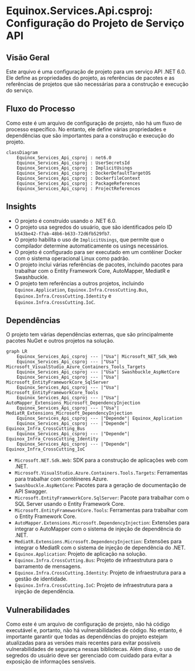 # Equinox.Services.Api.csproj: Configuração do Projeto de Serviço API

## Visão Geral
Este arquivo é uma configuração de projeto para um serviço API .NET 6.0. Ele define as propriedades do projeto, as referências de pacotes e as referências de projetos que são necessárias para a construção e execução do serviço.

## Fluxo do Processo
Como este é um arquivo de configuração de projeto, não há um fluxo de processo específico. No entanto, ele define várias propriedades e dependências que são importantes para a construção e execução do projeto.

```mermaid
classDiagram
    Equinox_Services_Api_csproj : net6.0
    Equinox_Services_Api_csproj : UserSecretsId
    Equinox_Services_Api_csproj : ImplicitUsings
    Equinox_Services_Api_csproj : DockerDefaultTargetOS
    Equinox_Services_Api_csproj : DockerfileContext
    Equinox_Services_Api_csproj : PackageReferences
    Equinox_Services_Api_csproj : ProjectReferences
```

## Insights
- O projeto é construído usando o .NET 6.0.
- O projeto usa segredos do usuário, que são identificados pelo ID `b543be42-f7ab-48b6-b633-72d6fb529fb7`.
- O projeto habilita o uso de `ImplicitUsings`, que permite que o compilador determine automaticamente os usings necessários.
- O projeto é configurado para ser executado em um contêiner Docker com o sistema operacional Linux como padrão.
- O projeto inclui várias referências de pacotes, incluindo pacotes para trabalhar com o Entity Framework Core, AutoMapper, MediatR e Swashbuckle.
- O projeto tem referências a outros projetos, incluindo `Equinox.Application`, `Equinox.Infra.CrossCutting.Bus`, `Equinox.Infra.CrossCutting.Identity` e `Equinox.Infra.CrossCutting.IoC`.

## Dependências
O projeto tem várias dependências externas, que são principalmente pacotes NuGet e outros projetos na solução.

```mermaid
graph LR
    Equinox_Services_Api_csproj --- |"Usa"| Microsoft_NET_Sdk_Web
    Equinox_Services_Api_csproj --- |"Usa"| Microsoft_VisualStudio_Azure_Containers_Tools_Targets
    Equinox_Services_Api_csproj --- |"Usa"| Swashbuckle_AspNetCore
    Equinox_Services_Api_csproj --- |"Usa"| Microsoft_EntityFrameworkCore_SqlServer
    Equinox_Services_Api_csproj --- |"Usa"| Microsoft_EntityFrameworkCore_Tools
    Equinox_Services_Api_csproj --- |"Usa"| AutoMapper_Extensions_Microsoft_DependencyInjection
    Equinox_Services_Api_csproj --- |"Usa"| MediatR_Extensions_Microsoft_DependencyInjection
    Equinox_Services_Api_csproj --- |"Depende"| Equinox_Application
    Equinox_Services_Api_csproj --- |"Depende"| Equinox_Infra_CrossCutting_Bus
    Equinox_Services_Api_csproj --- |"Depende"| Equinox_Infra_CrossCutting_Identity
    Equinox_Services_Api_csproj --- |"Depende"| Equinox_Infra_CrossCutting_IoC
```

- `Microsoft.NET.Sdk.Web`: SDK para a construção de aplicações web com .NET.
- `Microsoft.VisualStudio.Azure.Containers.Tools.Targets`: Ferramentas para trabalhar com contêineres Azure.
- `Swashbuckle.AspNetCore`: Pacotes para a geração de documentação de API Swagger.
- `Microsoft.EntityFrameworkCore.SqlServer`: Pacote para trabalhar com o SQL Server usando o Entity Framework Core.
- `Microsoft.EntityFrameworkCore.Tools`: Ferramentas para trabalhar com o Entity Framework Core.
- `AutoMapper.Extensions.Microsoft.DependencyInjection`: Extensões para integrar o AutoMapper com o sistema de injeção de dependência do .NET.
- `MediatR.Extensions.Microsoft.DependencyInjection`: Extensões para integrar o MediatR com o sistema de injeção de dependência do .NET.
- `Equinox.Application`: Projeto de aplicação na solução.
- `Equinox.Infra.CrossCutting.Bus`: Projeto de infraestrutura para o barramento de mensagens.
- `Equinox.Infra.CrossCutting.Identity`: Projeto de infraestrutura para a gestão de identidade.
- `Equinox.Infra.CrossCutting.IoC`: Projeto de infraestrutura para a injeção de dependência.

## Vulnerabilidades
Como este é um arquivo de configuração de projeto, não há código executável e, portanto, não há vulnerabilidades de código. No entanto, é importante garantir que todas as dependências do projeto estejam atualizadas para as versões mais recentes para evitar possíveis vulnerabilidades de segurança nessas bibliotecas. Além disso, o uso de segredos do usuário deve ser gerenciado com cuidado para evitar a exposição de informações sensíveis.